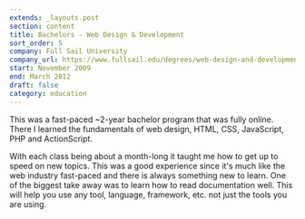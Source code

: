 ```yaml
---
extends: _layouts.post
section: content
title: Bachelors - Web Design & Development
sort_order: 5
company: Full Sail University
company_url: https://www.fullsail.edu/degrees/web-design-and-development-bachelor
start: November 2009
end: March 2012
draft: false
category: education
---
```

This was a fast-paced ~2-year bachelor program that was fully online. There I learned the fundamentals of web design, HTML, CSS, JavaScript, PHP and ActionScript.

With each class being about a month-long it taught me how to get up to speed on new topics. This was a good experience since it's much like the web industry fast-paced and there is always something new to learn. One of the biggest take away was to learn how to read documentation well. This will help you use any tool, language, framework, etc. not just the tools you are using.
